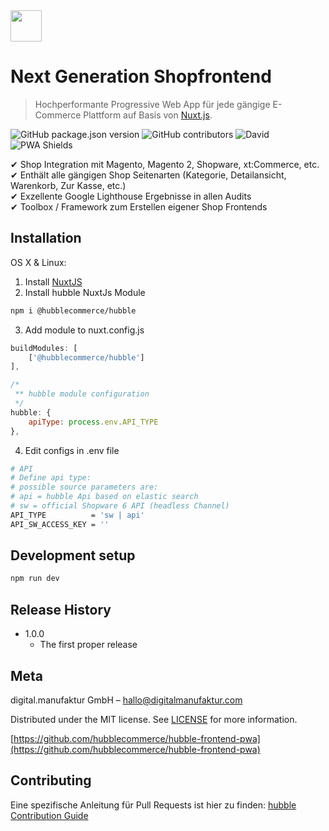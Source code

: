 <img src="/assets/images/hubblelogo.svg" style="height:50px" />

# Next Generation Shopfrontend
> Hochperformante Progressive Web App für jede gängige E-Commerce Plattform auf Basis von [Nuxt.js](https://nuxtjs.org/).

![GitHub package.json version](https://img.shields.io/github/package-json/v/hubblecommerce/hubble-frontend-pwa)
![GitHub contributors](https://img.shields.io/github/contributors/hubblecommerce/hubble-frontend-pwa)
![David](https://img.shields.io/david/hubblecommerce/hubble-frontend-pwa)
![PWA Shields](https://www.pwa-shields.com/1.0.0/series/classic/solid/gray.svg)

✔ Shop Integration mit Magento, Magento 2, Shopware, xt:Commerce, etc.  
✔ Enthält alle gängigen Shop Seitenarten (Kategorie, Detailansicht, Warenkorb, Zur Kasse, etc.)  
✔ Exzellente Google Lighthouse Ergebnisse in allen Audits  
✔ Toolbox / Framework zum Erstellen eigener Shop Frontends 

## Installation

OS X & Linux:

1. Install [NuxtJS](https://nuxtjs.org/guides/get-started/installation)
2. Install hubble NuxtJs Module 
```sh
npm i @hubblecommerce/hubble
```
3. Add module to nuxt.config.js
```js
buildModules: [
    ['@hubblecommerce/hubble']
],

/*
 ** hubble module configuration
 */
hubble: {
    apiType: process.env.API_TYPE
},
```
4. Edit configs in .env file
```sh
# API
# Define api type:
# possible source parameters are:
# api = hubble Api based on elastic search
# sw = official Shopware 6 API (headless Channel)
API_TYPE          = 'sw | api'
API_SW_ACCESS_KEY = ''
```

## Development setup

```sh
npm run dev
```

## Release History

* 1.0.0
    * The first proper release

## Meta

digital.manufaktur GmbH – hallo@digitalmanufaktur.com

Distributed under the MIT license. See [LICENSE](https://github.com/hubblecommerce/hubble-frontend-pwa/blob/master/LICENSE.txt) for more information.

[https://github.com/hubblecommerce/hubble-frontend-pwa](https://github.com/hubblecommerce/hubble-frontend-pwa)

## Contributing

Eine spezifische Anleitung für Pull Requests ist hier zu finden:
[hubble Contribution Guide](gettingstarted/contribution.md)

